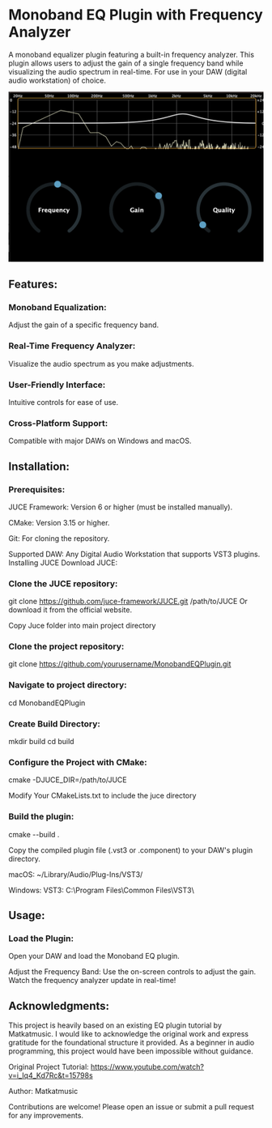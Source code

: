 # Monoband EQ Plugin with Frequency Analyzer
A monoband equalizer plugin featuring a built-in frequency analyzer. This plugin allows users to adjust the gain of a single frequency band while visualizing the audio spectrum in real-time. For use in your DAW (digital audio workstation) of choice.

![Alt Text](Images/FrequencyAnalyzer.png)

## Features:

### Monoband Equalization: 
Adjust the gain of a specific frequency band.

### Real-Time Frequency Analyzer: 
Visualize the audio spectrum as you make adjustments.

### User-Friendly Interface: 
Intuitive controls for ease of use.

### Cross-Platform Support: 
Compatible with major DAWs on Windows and macOS.

## Installation:

### Prerequisites:

JUCE Framework: Version 6 or higher (must be installed manually).

CMake: Version 3.15 or higher.

Git: For cloning the repository.

Supported DAW: Any Digital Audio Workstation that supports VST3 plugins.
Installing JUCE
Download JUCE:

### Clone the JUCE repository:

git clone https://github.com/juce-framework/JUCE.git /path/to/JUCE
Or download it from the official website.

Copy Juce folder into main project directory

### Clone the project repository:

git clone https://github.com/yourusername/MonobandEQPlugin.git

### Navigate to project directory:

cd MonobandEQPlugin

### Create Build Directory:

mkdir build
cd build

### Configure the Project with CMake:

cmake -DJUCE_DIR=/path/to/JUCE

Modify Your CMakeLists.txt to include the juce directory

### Build the plugin:

cmake --build .

Copy the compiled plugin file (.vst3 or .component) to your DAW's plugin directory.

macOS: ~/Library/Audio/Plug-Ins/VST3/

Windows:
VST3: C:\Program Files\Common Files\VST3\

## Usage:
### Load the Plugin: 
Open your DAW and load the Monoband EQ plugin.

Adjust the Frequency Band: Use the on-screen controls to adjust the gain.
Watch the frequency analyzer update in real-time!

## Acknowledgments:
This project is heavily based on an existing EQ plugin tutorial by Matkatmusic. I would like to acknowledge the original work and express gratitude for the foundational structure it provided. As a beginner in audio programming, this project would have been impossible without guidance.

Original Project Tutorial:
https://www.youtube.com/watch?v=i_Iq4_Kd7Rc&t=15798s

Author: Matkatmusic


Contributions are welcome! Please open an issue or submit a pull request for any improvements.
